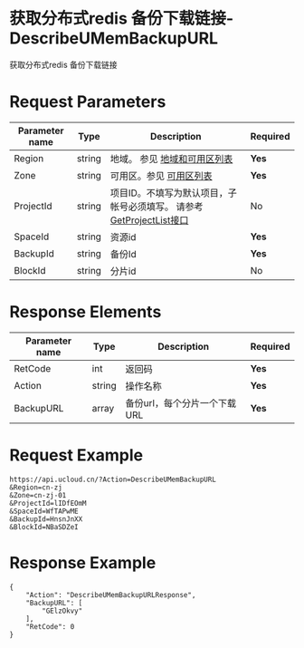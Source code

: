 # 获取分布式redis 备份下载链接-DescribeUMemBackupURL

获取分布式redis 备份下载链接

# Request Parameters
|Parameter name|Type|Description|Required|
|---|---|---|---|
|Region|string|地域。 参见 [地域和可用区列表](api/summary/regionlist)|**Yes**|
|Zone|string|可用区。参见 [可用区列表](api/summary/regionlist)|**Yes**|
|ProjectId|string|项目ID。不填写为默认项目，子帐号必须填写。 请参考[GetProjectList接口](api/summary/get_project_list)|No|
|SpaceId|string|资源id|**Yes**|
|BackupId|string|备份Id|**Yes**|
|BlockId|string|分片id|No|

# Response Elements
|Parameter name|Type|Description|Required|
|---|---|---|---|
|RetCode|int|返回码|**Yes**|
|Action|string|操作名称|**Yes**|
|BackupURL|array|备份url，每个分片一个下载URL|**Yes**|

# Request Example
```
https://api.ucloud.cn/?Action=DescribeUMemBackupURL
&Region=cn-zj
&Zone=cn-zj-01
&ProjectId=lIDfEOmM
&SpaceId=WfTAPwME
&BackupId=HnsnJnXX
&BlockId=NBaSDZeI
```

# Response Example
```
{
    "Action": "DescribeUMemBackupURLResponse", 
    "BackupURL": [
        "GElzOkvy"
    ], 
    "RetCode": 0
}
```

